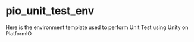 # pio_unit_test_env
Here is the environment template used to perform Unit Test using Unity on PlatformIO
